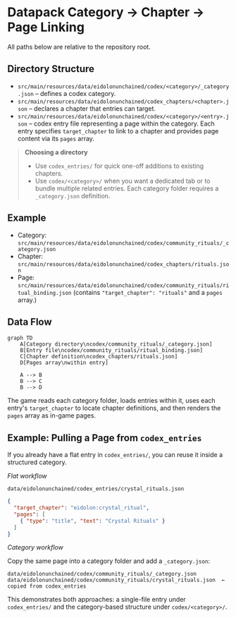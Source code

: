 # Datapack Category → Chapter → Page Linking

All paths below are relative to the repository root.

## Directory Structure

- `src/main/resources/data/eidolonunchained/codex/<category>/_category.json` – defines a codex category.
- `src/main/resources/data/eidolonunchained/codex_chapters/<chapter>.json` – declares a chapter that entries can target.
- `src/main/resources/data/eidolonunchained/codex/<category>/<entry>.json` – codex entry file representing a page within the category. Each entry specifies `target_chapter` to link to a chapter and provides page content via its `pages` array.

> **Choosing a directory**
> - Use `codex_entries/` for quick one-off additions to existing chapters.
> - Use `codex/<category>/` when you want a dedicated tab or to bundle multiple related entries. Each category folder requires a `_category.json` definition.

## Example

- Category: `src/main/resources/data/eidolonunchained/codex/community_rituals/_category.json`
- Chapter: `src/main/resources/data/eidolonunchained/codex_chapters/rituals.json`
- Page: `src/main/resources/data/eidolonunchained/codex/community_rituals/ritual_binding.json` (contains `"target_chapter": "rituals"` and a `pages` array.)

## Data Flow

```mermaid
graph TD
    A[Category directory\ncodex/community_rituals/_category.json]
    B[Entry file\ncodex/community_rituals/ritual_binding.json]
    C[Chapter definition\ncodex_chapters/rituals.json]
    D[Pages array\nwithin entry]

    A --> B
    B --> C
    B --> D
```

The game reads each category folder, loads entries within it, uses each entry's `target_chapter` to locate chapter definitions, and then renders the `pages` array as in-game pages.

## Example: Pulling a Page from `codex_entries`

If you already have a flat entry in `codex_entries/`, you can reuse it inside a structured category.

*Flat workflow*

`data/eidolonunchained/codex_entries/crystal_rituals.json`

```json
{
  "target_chapter": "eidolon:crystal_ritual",
  "pages": [
    { "type": "title", "text": "Crystal Rituals" }
  ]
}
```

*Category workflow*

Copy the same page into a category folder and add a `_category.json`:

```
data/eidolonunchained/codex/community_rituals/_category.json
data/eidolonunchained/codex/community_rituals/crystal_rituals.json  ← copied from codex_entries
```

This demonstrates both approaches: a single-file entry under `codex_entries/` and the category-based structure under `codex/<category>/`.
